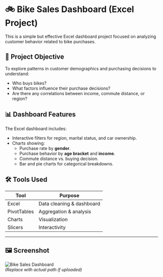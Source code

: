 # 🚲 Bike Sales Dashboard (Excel Project)

This is a simple but effective Excel dashboard project focused on analyzing customer behavior related to bike purchases.

## 📌 Project Objective

To explore patterns in customer demographics and purchasing decisions to understand:
- Who buys bikes?
- What factors influence their purchase decisions?
- Are there any correlations between income, commute distance, or region?

## 📊 Dashboard Features

The Excel dashboard includes:
- Interactive filters for region, marital status, and car ownership.
- Charts showing:
  - Purchase rate by **gender**.
  - Purchase behavior by **age bracket** and **income**.
  - Commute distance vs. buying decision.
  - Bar and pie charts for categorical breakdowns.

## 🛠 Tools Used

| Tool      | Purpose                    |
|-----------|----------------------------|
| Excel     | Data cleaning & dashboard  |
| PivotTables | Aggregation & analysis    |
| Charts    | Visualization              |
| Slicers   | Interactivity              |

---

## 🖼️ Screenshot

![Bike Sales Dashboard](./Screenshot.png)  
*(Replace with actual path if uploaded)*
